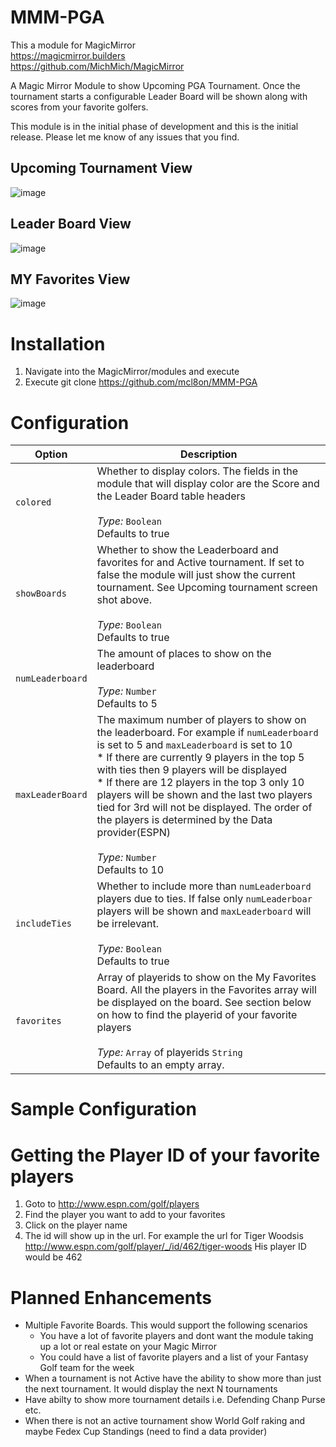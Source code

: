 # MMM-PGA

This a module for MagicMirror <br>
https://magicmirror.builders <br>
https://github.com/MichMich/MagicMirror



A Magic Mirror Module to show Upcoming PGA Tournament. Once the tournament starts a configurable Leader Board will be shown along with scores from your favorite golfers.

This module is in the initial phase of development and this is the initial release. Please let me know of any issues that you find.


## Upcoming Tournament View

![image](https://user-images.githubusercontent.com/71428005/94088698-247e1b00-fddf-11ea-9232-2c555c945dc1.png)


## Leader Board View

![image](https://user-images.githubusercontent.com/71428005/94152851-0b5e8400-fe4a-11ea-992f-5125ebf3abcc.png)



## MY Favorites View

![image](https://user-images.githubusercontent.com/71428005/94165776-947cb780-fe58-11ea-9d21-4695a3f9473d.png)


# Installation

1. Navigate into the MagicMirror/modules and execute
1. Execute git clone https://github.com/mcl8on/MMM-PGA

# Configuration

Option|Description
------|-----------
`colored`| Whether to display colors. The fields  in the module that will display color are the Score and the Leader Board table headers <br> <br> _Type:_ `Boolean` <br> Defaults to true
`showBoards`| Whether to show the Leaderboard and favorites for and Active tournament. If set to false the module will just show the current tournament. See Upcoming tournament screen shot above. <br> <br> _Type:_ `Boolean`<br> Defaults to true
`numLeaderboard`| The amount of places to show on the leaderboard<br> <br> _Type:_ `Number` <br> Defaults to 5
`maxLeaderBoard`| The maximum number of players to show on the leaderboard. For example if `numLeaderboard` is set to 5 and `maxLeaderboard` is set to 10 <br> * If there are currently 9 players in the top 5 with ties then 9 players will be displayed <br> * If there are 12 players in the top 3 only 10 players will be shown and the last two players tied for 3rd will not be displayed. The order of the players is determined by the Data provider(ESPN) <br>  <br> _Type:_ `Number`<br> Defaults to 10
`includeTies`| Whether to include more than `numLeaderboard` players due to ties. If false only `numLeaderboar` players will be shown and `maxLeaderboard` will be irrelevant. <br> <br> _Type:_ `Boolean`<br> Defaults to true
`favorites`| Array of playerids to show on the My Favorites Board. All the players in the Favorites array will be displayed on the board. See section below on how to find the playerid of your favorite players <br> <br> _Type:_ `Array` of playerids `String` <br> Defaults to an empty array.
# Sample Configuration

# Getting the Player ID of your favorite players

1. Goto to http://www.espn.com/golf/players
1. Find the player you want to add to your favorites
1. Click on the player name
1. The id will show up in the url. For example the url for Tiger Woodsis http://www.espn.com/golf/player/_/id/462/tiger-woods His player ID would be 462

# Planned Enhancements

* Multiple Favorite Boards. This would support the following scenarios
  * You have a lot of favorite players and dont want the module taking up a lot or real estate on your Magic Mirror
  * You could have a list of favorite players and a list of your Fantasy Golf team for the week
* When a tournament is not Active have the ability to show more than just the next tournament. It would display the next N tournaments
* Have abilty to show more tournament details i.e. Defending Chanp Purse etc.
* When there is not an active tournament show World Golf raking and maybe Fedex Cup Standings (need to find a data provider)
